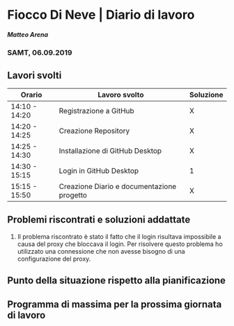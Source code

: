 # Fiocco Di Neve | Diario di lavoro
##### Matteo Arena
### SAMT, 06.09.2019

## Lavori svolti


|Orario        |Lavoro svolto                               |Soluzione|
|--------------|--------------------------------------------|---------|
|14:10 - 14:20 |Registrazione a GitHub                      |    X    |
|14:20 - 14:25 |Creazione Repository                        |    X    |
|14:25 - 14:30 |Installazione di GitHub Desktop             |    X    |
|14:30 - 15:15 |Login in GitHub Desktop                     |    1    |
|15:15 - 15:50 |Creazione Diario e documentazione progetto  |    X    |

## Problemi riscontrati e soluzioni addattate
1) Il problema riscontrato è stato il fatto che il login risultava impossibile a causa del proxy che bloccava il login. Per risolvere questo problema ho utilizzato una connessione che non avesse bisogno di una configurazione del proxy. 

## Punto della situazione rispetto alla pianificazione

## Programma di massima per la prossima giornata di lavoro